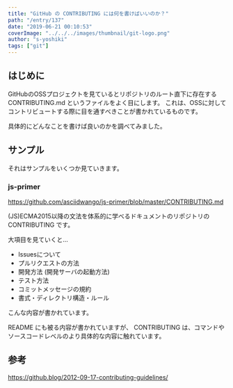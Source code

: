 ```yaml
---
title: "GitHub の CONTRIBUTING には何を書けばいいのか？"
path: "/entry/137"
date: "2019-06-21 00:10:53"
coverImage: "../../../images/thumbnail/git-logo.png"
author: "s-yoshiki"
tags: ["git"]
---
```


## はじめに

GitHubのOSSプロジェクトを見ているとリポジトリのルート直下に存在する CONTRIBUTING.md というファイルをよく目にします。
これは、OSSに対してコントリビュートする際に目を通すべきことが書かれているものです。

具体的にどんなことを書けば良いのかを調べてみました。

## サンプル

それはサンプルをいくつか見ていきます。

### js-primer

<a href="https://github.com/asciidwango/js-primer/blob/master/CONTRIBUTING.md">https://github.com/asciidwango/js-primer/blob/master/CONTRIBUTING.md</a>

(JS)ECMA2015以降の文法を体系的に学べるドキュメントのリポジトリの CONTRIBUTING です。

大項目を見ていくと...
<ul>
 	<li>Issuesについて</li>
 	<li>プルリクエストの方法</li>
 	<li>開発方法 (開発サーバの起動方法)</li>
 	<li>テスト方法</li>
 	<li>コミットメッセージの規約</li>
 	<li>書式・ディレクトリ構造・ルール</li>
</ul>
こんな内容が書かれています。

README にも被る内容が書かれていますが、
CONTRIBUTING は、コマンドやソースコードレベルのより具体的な内容に触れています。

## 参考

<a href="https://github.blog/2012-09-17-contributing-guidelines/">https://github.blog/2012-09-17-contributing-guidelines/</a>
